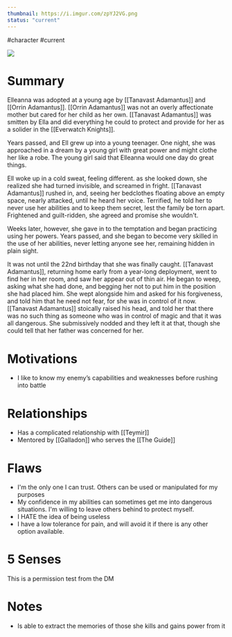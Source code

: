 ```yaml
---
thumbnail: https://i.imgur.com/zpYJ2VG.png
status: "current"
---
```

#character #current

![](https://i.imgur.com/zpYJ2VG.png)

# Summary
Elleanna was adopted at a young age by [[Tanavast Adamantus]] and [[Orrin Adamantus]]. [[Orrin Adamantus]] was not an overly affectionate mother but cared for her child as her own. [[Tanavast Adamantus]] was smitten by Ella and did everything he could to protect and provide for her as a solider in the [[Everwatch Knights]].

Years passed, and Ell grew up into a young teenager. One night, she was approached in a dream by a young girl with great power and might clothe her like a robe. The young girl said that Elleanna would one day do great things.

Ell woke up in a cold sweat, feeling different. as she looked down, she realized she had turned invisible, and screamed in fright. [[Tanavast Adamantus]] rushed in, and, seeing her bedclothes floating above an empty space, nearly attacked, until he heard her voice. Terrified, he told her to never use her abilities and to keep them secret, lest the family be torn apart. Frightened and guilt-ridden, she agreed and promise she wouldn't.

Weeks later, however, she gave in to the temptation and began practicing using her powers. Years passed, and she began to become very skilled in the use of her abilities, never letting anyone see her, remaining hidden in plain sight.

It was not until the 22nd birthday that she was finally caught. [[Tanavast Adamantus]], returning home early from a year-long deployment, went to find her in her room, and saw her appear out of thin air. He began to weep, asking what she had done, and begging her not to put him in the position she had placed him. She wept alongside him and asked for his forgiveness, and told him that he need not fear, for she was in control of it now. [[Tanavast Adamantus]] stoically raised his head, and told her that there was no such thing as someone who was in control of magic and that it was all dangerous. She submissively nodded and they left it at that, though she could tell that her father was concerned for her.

# Motivations
- I like to know my enemy’s capabilities and weaknesses before rushing into battle

# Relationships
- Has a complicated relationship with [[Teymir]]
- Mentored by [[Galladon]] who serves the [[The Guide]]


# Flaws
-   I'm the only one I can trust. Others can be used or manipulated for my purposes
-   My confidence in my abilities can sometimes get me into dangerous situations. I'm willing to leave others behind to protect myself.
-   I HATE the idea of being useless
-   I have a low tolerance for pain, and will avoid it if there is any other option available.

# 5 Senses
This is a permission test from the DM

# Notes
- Is able to extract the memories of those she kills and gains power from it
